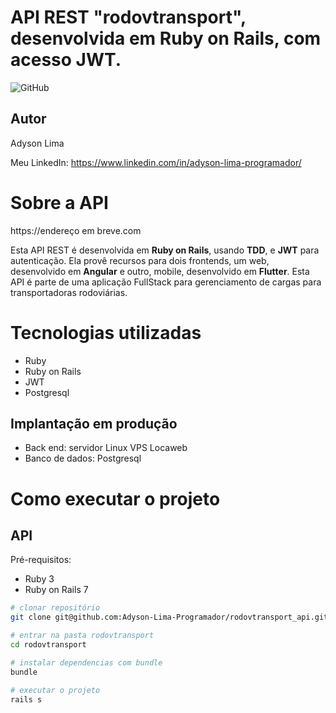 # API REST "rodovtransport", desenvolvida em Ruby on Rails, com acesso JWT. 

![GitHub](https://img.shields.io/github/license/Adyson-Lima-Programador/rodovtransport_api?style=for-the-badge)

## Autor

Adyson Lima

Meu LinkedIn: https://www.linkedin.com/in/adyson-lima-programador/

# Sobre a API

https://endereço em breve.com

Esta API REST é desenvolvida em **Ruby on Rails**, usando **TDD**, e **JWT** para autenticação. Ela provê recursos para dois frontends, um web, desenvolvido em **Angular** e outro, mobile, desenvolvido em **Flutter**. Esta API é parte de uma aplicação FullStack para gerenciamento de cargas para transportadoras rodoviárias.

# Tecnologias utilizadas

- Ruby
- Ruby on Rails
- JWT
- Postgresql

## Implantação em produção
- Back end: servidor Linux VPS Locaweb
- Banco de dados: Postgresql

# Como executar o projeto

## API
Pré-requisitos: 
- Ruby 3
- Ruby on Rails 7

```bash
# clonar repositório
git clone git@github.com:Adyson-Lima-Programador/rodovtransport_api.git

# entrar na pasta rodovtransport
cd rodovtransport

# instalar dependencias com bundle
bundle

# executar o projeto
rails s
```

